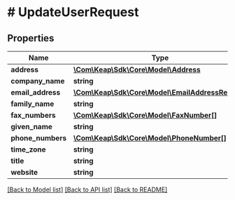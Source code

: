 # # UpdateUserRequest

## Properties

Name | Type | Description | Notes
------------ | ------------- | ------------- | -------------
**address** | [**\Com\Keap\Sdk\Core\Model\Address**](Address.md) |  | [optional]
**company_name** | **string** |  | [optional]
**email_address** | [**\Com\Keap\Sdk\Core\Model\EmailAddressRequest**](EmailAddressRequest.md) |  | [optional]
**family_name** | **string** |  | [optional]
**fax_numbers** | [**\Com\Keap\Sdk\Core\Model\FaxNumber[]**](FaxNumber.md) |  | [optional]
**given_name** | **string** |  | [optional]
**phone_numbers** | [**\Com\Keap\Sdk\Core\Model\PhoneNumber[]**](PhoneNumber.md) |  | [optional]
**time_zone** | **string** |  | [optional]
**title** | **string** |  | [optional]
**website** | **string** |  | [optional]

[[Back to Model list]](../../README.md#models) [[Back to API list]](../../README.md#endpoints) [[Back to README]](../../README.md)
